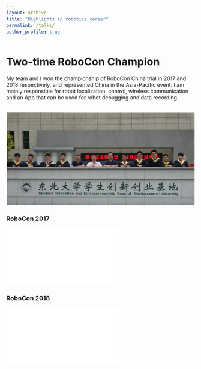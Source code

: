 ```yaml
---
layout: archive
title: "Highlights in robotics career"
permalink: /talks/
author_profile: true
---
```

# Two-time RoboCon Champion
My team and I won the championship of RoboCon China trial in 2017 and 2018 respectively, and represented China in the Asia-Pacific event. I am mainly responsible for robot localization, control, wireless communication and an App that can be used for robot debugging and data recording.

<br/>
<div align=center >
    <img src="/images/heying2.jpg" width="500"/>
</div>

### RoboCon 2017
    
<iframe src="//player.bilibili.com/player.html?aid=55401887&bvid=BV1u4411P7xp&cid=96870545&page=1" scrolling="yes" border="0" frameborder="no" framespacing="0" allowfullscreen="true"> </iframe>

### RoboCon 2018
  
<iframe src="//player.bilibili.com/player.html?aid=60191717&bvid=BV1Kt411J7xn&cid=104804289&page=1" scrolling="no" border="0" frameborder="no" framespacing="0" allowfullscreen="true"> </iframe>


